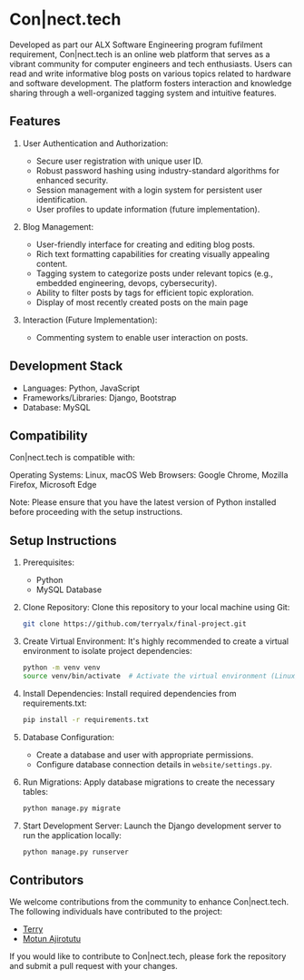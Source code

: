 # Con|nect.tech

Developed as part our ALX Software Engineering program fufilment requirement, Con|nect.tech is an online web platform that serves as a vibrant community for computer engineers and tech enthusiasts. Users can read and write informative blog posts on various topics related to hardware and software development. The platform fosters interaction and knowledge sharing through a well-organized tagging system and intuitive features.

## Features

1. User Authentication and Authorization:
    - Secure user registration with unique user ID.
    - Robust password hashing using industry-standard algorithms for enhanced security.
    - Session management with a login system for persistent user identification.
    - User profiles to update information (future implementation).

2. Blog Management:
    - User-friendly interface for creating and editing blog posts.
    - Rich text formatting capabilities for creating visually appealing content.
    - Tagging system to categorize posts under relevant topics (e.g., embedded engineering, devops, cybersecurity).
    - Ability to filter posts by tags for efficient topic exploration.
    - Display of most recently created posts on the main page

3. Interaction (Future Implementation):
    - Commenting system to enable user interaction on posts.

## Development Stack

- Languages: Python, JavaScript
- Frameworks/Libraries: Django, Bootstrap
- Database: MySQL

## Compatibility

Con|nect.tech is compatible with:

Operating Systems: Linux, macOS
Web Browsers: Google Chrome, Mozilla Firefox, Microsoft Edge

Note: Please ensure that you have the latest version of Python installed before proceeding with the setup instructions.

## Setup Instructions

1. Prerequisites:
    - Python
    - MySQL Database

2. Clone Repository: Clone this repository to your local machine using Git:

    ```bash
    git clone https://github.com/terryalx/final-project.git
    ```

3. Create Virtual Environment: It's highly recommended to create a virtual environment to isolate project dependencies:

    ```bash
    python -m venv venv
    source venv/bin/activate  # Activate the virtual environment (Linux/macOS)
    ```


4. Install Dependencies: Install required dependencies from requirements.txt:

    ```bash
    pip install -r requirements.txt
    ```


5. Database Configuration:
    - Create a database and user with appropriate permissions.
    - Configure database connection details in `website/settings.py`.


6. Run Migrations: Apply database migrations to create the necessary tables:

    ```bash
    python manage.py migrate
    ```


8. Start Development Server: Launch the Django development server to run the application locally:

    ```bash
    python manage.py runserver
    ```

## Contributors

We welcome contributions from the community to enhance Con|nect.tech. The following individuals have contributed to the project:

- [Terry](https://github.com/terryalx)
- [Motun Ajirotutu](https://github.com/Motunblue)

If you would like to contribute to Con|nect.tech, please fork the repository and submit a pull request with your changes.

